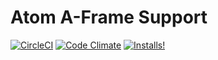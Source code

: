 # Atom A-Frame Support

[![CircleCI][circleci-img]][circleci-link]
[![Code Climate][codeclimate-img]][codeclimate-link]
[![Installs!][apm-installs-img]][apm-installs-link]

[circleci-img]: https://circleci.com/gh/mkungla/atom-aframe.svg?style=svg
[circleci-link]: https://circleci.com/gh/mkungla/atom-aframe

[codeclimate-img]: https://codeclimate.com/github/mkungla/atom-aframe.svg
[codeclimate-link]: https://codeclimate.com/github/mkungla/atom-aframe

[apm-installs-img]: https://img.shields.io/apm/dm/atom-aframe.svg?style=flat-square
[apm-installs-link]:https://atom.io/packages/atom-aframe
